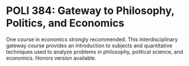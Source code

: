 # POLI 384: Gateway to Philosophy, Politics, and Economics

One course in economics strongly recommended. This interdisciplinary gateway course provides an introduction to subjects and quantitative techniques used to analyze problems in philosophy, political science, and economics. Honors version available.